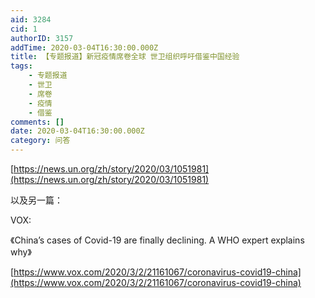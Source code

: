 ```yaml
---
aid: 3284
cid: 1
authorID: 3157
addTime: 2020-03-04T16:30:00.000Z
title: 【专题报道】新冠疫情席卷全球 世卫组织呼吁借鉴中国经验
tags:
    - 专题报道
    - 世卫
    - 席卷
    - 疫情
    - 借鉴
comments: []
date: 2020-03-04T16:30:00.000Z
category: 问答
---
```


[https://news.un.org/zh/story/2020/03/1051981](https://news.un.org/zh/story/2020/03/1051981)

以及另一篇：

VOX:

《China’s cases of Covid-19 are finally declining. A WHO expert explains why》

[https://www.vox.com/2020/3/2/21161067/coronavirus-covid19-china](https://www.vox.com/2020/3/2/21161067/coronavirus-covid19-china)
